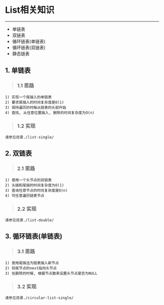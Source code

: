 # **List相关知识** #
***

* 单链表
* 双链表
* 循环链表(单链表)
* 循环链表(双链表)
* 静态链表


## **1. 单链表** ##
> ### **1.1 思路** ###
    1) 实现一个尾插入的单链表
    2) 要求尾插入的时间复杂度是O(1)
    3) 保持遍历的时候从链表的头部开始
    4) 查找, 从任意位置插入, 删除的时间复杂度为O(n)
> ### **1.2 实现** ###
    请参见目录./list-single/



## **2. 双链表** ##
> ### **2.1 思路** ###
    1) 使用一个头节点的双链表
    2) 头插和尾插的时间复杂度为O(1)
    3) 查询任意节点的时间复杂度是O(n)
    4) 可任意遍历链表节点
> ### **2.2 实现** ###
    请参见目录./list-double/



## **3. 循环链表(单链表)** ##
> ### **3.1 思路** ###
    1) 使用尾插法为链表插入新节点
    2) 将尾节点的next指向头节点
    3) 在删除的时候, 根据节点数来设置头节点是否为NULL
> ### **3.2 实现** ###
    请参见目录./circular-list-single/
